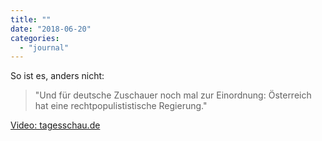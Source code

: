 ```yaml
---
title: ""
date: "2018-06-20"
categories: 
  - "journal"
---
```


So ist es, anders nicht:

> "Und für deutsche Zuschauer noch mal zur Einordnung: Österreich hat eine rechtpopulististische Regierung."

[Video: tagesschau.de](http://www.tagesschau.de/multimedia/video/video-416327.html)
